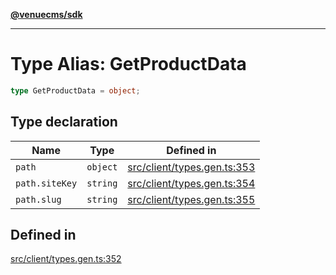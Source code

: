 [**@venuecms/sdk**](../Index.md)

***

# Type Alias: GetProductData

```ts
type GetProductData = object;
```

## Type declaration

| Name | Type | Defined in |
| ------ | ------ | ------ |
| `path` | `object` | [src/client/types.gen.ts:353](https://github.com/venuecms/sdk/blob/5b8937f1771d31bef01a3652bf48054570abcbdb/src/client/types.gen.ts#L353) |
| `path.siteKey` | `string` | [src/client/types.gen.ts:354](https://github.com/venuecms/sdk/blob/5b8937f1771d31bef01a3652bf48054570abcbdb/src/client/types.gen.ts#L354) |
| `path.slug` | `string` | [src/client/types.gen.ts:355](https://github.com/venuecms/sdk/blob/5b8937f1771d31bef01a3652bf48054570abcbdb/src/client/types.gen.ts#L355) |

## Defined in

[src/client/types.gen.ts:352](https://github.com/venuecms/sdk/blob/5b8937f1771d31bef01a3652bf48054570abcbdb/src/client/types.gen.ts#L352)
